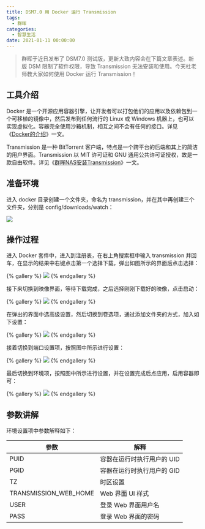 ```yaml
---
title: DSM7.0 用 Docker 运行 Transmission
tags:
  - 群晖
categories:
  - 智慧生活
date: 2021-01-11 00:00:00
---
```


> 群晖于近日发布了 DSM7.0 测试版，更新大致内容会在下篇文章表述。新版 DSM 限制了软件权限，导致 Transmission 无法安装和使用。今天杜老师教大家如何使用 Docker 运行 Transmission！

<!-- more -->

## 工具介绍

Docker 是一个开源应用容器引擎，让开发者可以打包他们的应用以及依赖包到一个可移植的镜像中，然后发布到任何流行的 Linux 或 Windows 机器上，也可以实现虚拟化。容器完全使用沙箱机制，相互之间不会有任何的接口。详见《[Docker的介绍](https://dusays.com/87/)》一文。

Transmission 是一种 BitTorrent 客户端，特点是一个跨平台的后端和其上的简洁的用户界面。Transmission 以 MIT 许可证和 GNU 通用公共许可证授权，故是一款自由软件。详见《[群晖NAS安装Transmission](https://dusays.com/271/)》一文。

## 准备环境

进入 docker 目录创建一个文件夹，命名为 transmission，并在其中再创建三个文件夹，分别是 config/downloads/watch：

![](https://cdn.dusays.com/2021/01/301-1.jpg)

## 操作过程

进入 Docker 套件中，进入到注册表，在右上角搜索框中输入 transmission 并回车，在显示的结果中右键点击第一个选择下载，弹出如图所示的界面后点击选择：

{% gallery %}
![](https://cdn.dusays.com/2021/01/301-2.jpg)
{% endgallery %}

接下来切换到映像界面，等待下载完成，之后选择刚刚下载好的映像，点击启动：

{% gallery %}
![](https://cdn.dusays.com/2021/01/301-3.jpg)
{% endgallery %}

在弹出的界面中选高级设置，然后切换到卷选项，通过添加文件夹的方式，加入如下设置：

{% gallery %}
![](https://cdn.dusays.com/2021/01/301-4.jpg)
{% endgallery %}

接着切换到端口设置项，按照图中所示进行设置：

{% gallery %}
![](https://cdn.dusays.com/2021/01/301-5.jpg)
{% endgallery %}

最后切换到环境项，按照图中所示进行设置，并在设置完成后点应用，启用容器即可：

{% gallery %}
![](https://cdn.dusays.com/2021/01/301-6.jpg)
{% endgallery %}

## 参数讲解

环境设置项中参数解释如下：

| 参数 | 解释 |
| - | - |
| PUID | 容器在运行时执行用户的 UID |
| PGID | 容器在运行时执行用户的 GID |
| TZ | 时区设置 |
| TRANSMISSION_WEB_HOME | Web 界面 UI 样式 |
| USER | 登录 Web 界面用户名 |
| PASS | 登录 Web 界面的密码 |
